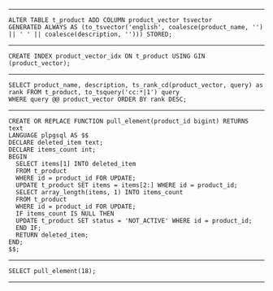 ---------------------------------
```
ALTER TABLE t_product ADD COLUMN product_vector tsvector
GENERATED ALWAYS AS (to_tsvector('english', coalesce(product_name, '') || ' ' || coalesce(description, ''))) STORED;
```
---------------------------------
```
CREATE INDEX product_vector_idx ON t_product USING GIN (product_vector);
```
---------------------------------
```
SELECT product_name, description, ts_rank_cd(product_vector, query) as rank FROM t_product, to_tsquery('cc:*|1') query 
WHERE query @@ product_vector ORDER BY rank DESC;
```
---------------------------------
```
CREATE OR REPLACE FUNCTION pull_element(product_id bigint) RETURNS text
LANGUAGE plpgsql AS $$
DECLARE deleted_item text;
DECLARE items_count int;
BEGIN
  SELECT items[1] INTO deleted_item
  FROM t_product
  WHERE id = product_id FOR UPDATE;
  UPDATE t_product SET items = items[2:] WHERE id = product_id;
  SELECT array_length(items, 1) INTO items_count
  FROM t_product
  WHERE id = product_id FOR UPDATE;
  IF items_count IS NULL THEN
  UPDATE t_product SET status = 'NOT_ACTIVE' WHERE id = product_id;
  END IF;
  RETURN deleted_item;
END;
$$;
```
---------------------------------
```
SELECT pull_element(18);
```
---------------------------------